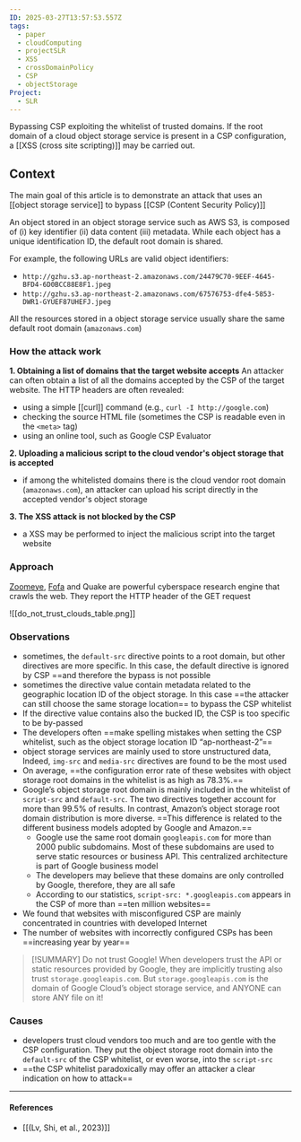 ```yaml
---
ID: 2025-03-27T13:57:53.557Z
tags:
  - paper
  - cloudComputing
  - projectSLR
  - XSS
  - crossDomainPolicy
  - CSP
  - objectStorage
Project:
  - SLR
---
```

Bypassing CSP exploiting the whitelist of trusted domains. If the root domain of a cloud object storage service is present in a CSP configuration, a [[XSS (cross site scripting)]] may be carried out.

## Context

The main goal of this article is to demonstrate an attack that uses an [[object storage service]] to bypass [[CSP (Content Security Policy)]]

An object stored in an object storage service such as AWS S3, is composed of (i) key identifier (ii) data content (iii) metadata.
While each object has a unique identification ID, the default root domain is shared.

For example, the following URLs are valid object identifiers:
- `http://gzhu.s3.ap-northeast-2.amazonaws.com/24479C70-9EEF-4645-BFD4-6D0BCC88E8F1.jpeg`
- `http://gzhu.s3.ap-northeast-2.amazonaws.com/67576753-dfe4-5853-DWR1-GYUEF87UHEFJ.jpeg`

All the resources stored in a object storage service usually share the same default root domain (`amazonaws.com`)

### How the attack work

**1. Obtaining a list of domains that the target website accepts**
An attacker can often obtain a list of all the domains accepted by the CSP of the target website. The HTTP headers are often revealed:
- using a simple [[curl]] command (e.g., `curl -I http://google.com`)
- checking the source HTML file (sometimes the CSP is readable even in the `<meta>` tag)
- using an online tool, such as Google CSP Evaluator

**2. Uploading a malicious script to the cloud vendor's object storage that is accepted**
- if among the whitelisted domains there is the cloud vendor root domain (`amazonaws.com`), an attacker can upload his script directly in the accepted vendor's object storage

**3. The XSS attack is not blocked by the CSP**
- a XSS may be performed to inject the malicious script into the target website

### Approach

[Zoomeye](https://www.zoomeye.ai/), [Fofa](https://en.fofa.info/) and Quake are powerful cyberspace research engine that crawls the web. They report the HTTP header of the GET request

![[do_not_trust_clouds_table.png]]
### Observations

- sometimes, the `default-src` directive points to a root domain, but other directives are more specific. In this case, the default directive is ignored by CSP ==and therefore the bypass is not possible
- sometimes the directive value contain metadata related to the geographic location ID of the object storage. In this case ==the attacker can still choose the same storage location== to bypass the CSP whitelist
- If the directive value contains also the bucked ID, the CSP is too specific to be by-passed
- The developers often ==make spelling mistakes when setting the CSP whitelist, such as the object storage location ID “ap-northeast-2”==
- object storage services are mainly used to store unstructured data, Indeed, `img-src` and `media-src` directives are found to be the most used
- On average, ==the configuration error rate of these websites with object storage root domains in the whitelist is as high as 78.3%.==
- Google’s object storage root domain is mainly included in the whitelist of `script-src` and `default-src`. The two directives together account for more than 99.5% of results. In contrast, Amazon’s object storage root domain distribution is more diverse. ==This difference is related to the different business models adopted by Google and Amazon.==
	- Google use the same root domain `googleapis.com` for more than 2000 public subdomains. Most of these subdomains are used to serve static resources or business API. This centralized architecture is part of Google business model
	- The developers may believe that these domains are only controlled by Google, therefore, they are all safe
	- According to our statistics, `script-src: *.googleapis.com` appears in the CSP of more than ==ten million websites==
- We found that websites with misconfigured CSP are mainly concentrated in countries with developed Internet
- The number of websites with incorrectly configured CSPs has been ==increasing year by year==

> [!SUMMARY] Do not trust Google!
> When developers trust the API or static resources provided by Google, they are implicitly trusting also trust `storage.googleapis.com`. But `storage.googleapis.com` is the domain of Google Cloud’s object storage service, and ANYONE can store ANY file on it!

### Causes

- developers trust cloud vendors too much and are too gentle with the CSP configuration. They put the object storage root domain into the `default-src` of the CSP whitelist, or even worse, into the `script-src`
- ==the CSP whitelist paradoxically may offer an attacker a clear indication on how to attack==

---
#### References
- [[(Lv, Shi, et al., 2023)]]
